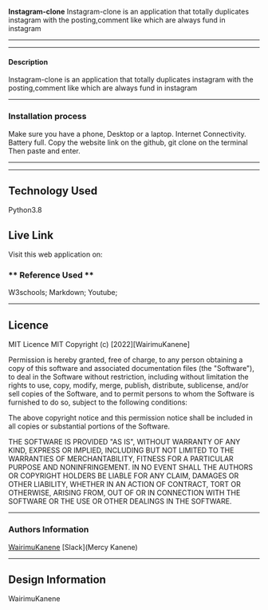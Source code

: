**Instagram-clone**
Instagram-clone is an application that totally duplicates instagram with the posting,comment like which are always fund in instagram

---

---
#### Description
Instagram-clone is an application that totally duplicates instagram with the posting,comment like which are always fund in instagram


---
### Installation process
Make sure you have a phone, Desktop or a laptop.
Internet Connectivity.
Battery full.
Copy the website link on the github,
git clone on the terminal
Then paste and enter.

---

---
## Technology Used
Python3.8

## Live Link

Visit this web application on:


### ** Reference Used ** ###
W3schools;
Markdown;
Youtube;

---
## Licence

MIT Licence
MIT Copyright (c) [2022][WairimuKanene]

Permission is hereby granted, free of charge, to any person obtaining a copy of this software and associated documentation files (the "Software"), to deal in the Software without restriction, including without limitation the rights to use, copy, modify, merge, publish, distribute, sublicense, and/or sell copies of the Software, and to permit persons to whom the Software is furnished to do so, subject to the following conditions:

The above copyright notice and this permission notice shall be included in all copies or substantial portions of the Software.

THE SOFTWARE IS PROVIDED "AS IS", WITHOUT WARRANTY OF ANY KIND, EXPRESS OR IMPLIED, INCLUDING BUT NOT LIMITED TO THE WARRANTIES OF MERCHANTABILITY, FITNESS FOR A PARTICULAR PURPOSE AND NONINFRINGEMENT. IN NO EVENT SHALL THE AUTHORS OR COPYRIGHT HOLDERS BE LIABLE FOR ANY CLAIM, DAMAGES OR OTHER LIABILITY, WHETHER IN AN ACTION OF CONTRACT, TORT OR OTHERWISE, ARISING FROM, OUT OF OR IN CONNECTION WITH THE SOFTWARE OR THE USE OR OTHER DEALINGS IN THE SOFTWARE.


---
### Authors Information
[WairimuKanene](https://mail.google.com/mail/u/0/#inbox)
[Slack](Mercy Kanene)


---
## Design Information
WairimuKanene